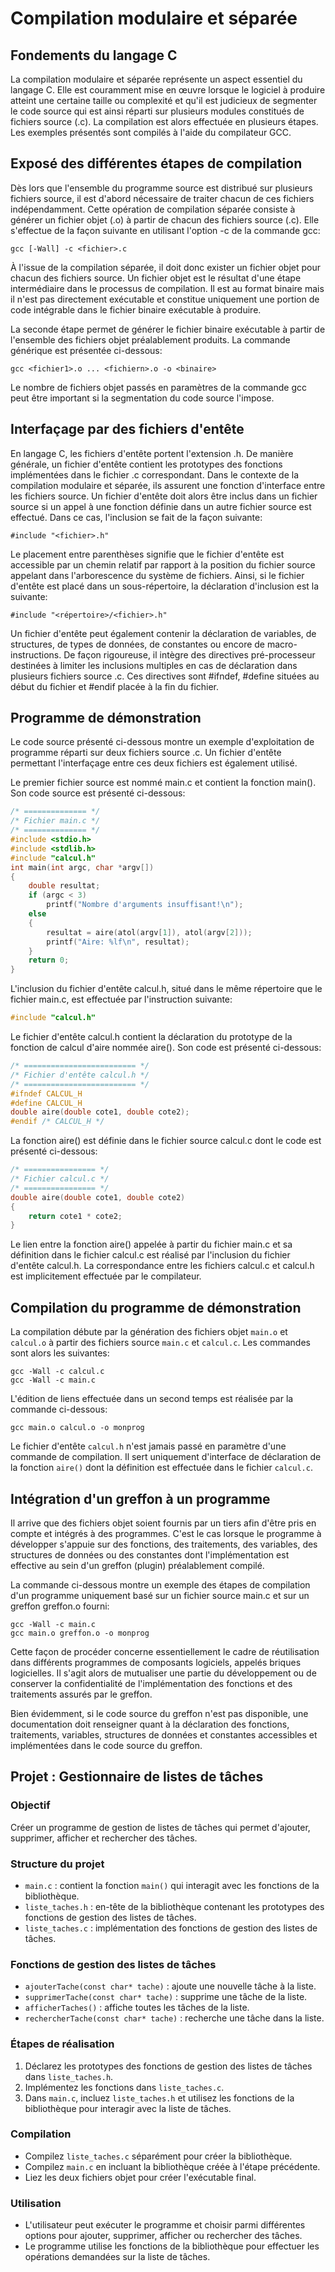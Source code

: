 # Compilation modulaire et séparée
## Fondements du langage C

La compilation modulaire et séparée représente un aspect essentiel du langage C. Elle est couramment mise en œuvre lorsque le logiciel à produire atteint une certaine taille ou complexité et qu'il est judicieux de segmenter le code source qui est ainsi réparti sur plusieurs modules constitués de fichiers source (.c). La compilation est alors effectuée en plusieurs étapes. Les exemples présentés sont compilés à l'aide du compilateur GCC.

## Exposé des différentes étapes de compilation
Dès lors que l'ensemble du programme source est distribué sur plusieurs fichiers source, il est d'abord nécessaire de traiter chacun de ces fichiers indépendamment. Cette opération de compilation séparée consiste à générer un fichier objet (.o) à partir de chacun des fichiers source (.c). Elle s'effectue de la façon suivante en utilisant l'option -c de la commande gcc:
```
gcc [-Wall] -c <fichier>.c
```
À l'issue de la compilation séparée, il doit donc exister un fichier objet pour chacun des fichiers source. Un fichier objet est le résultat d'une étape intermédiaire dans le processus de compilation. Il est au format binaire mais il n'est pas directement exécutable et constitue uniquement une portion de code intégrable dans le fichier binaire exécutable à produire.

La seconde étape permet de générer le fichier binaire exécutable à partir de l'ensemble des fichiers objet préalablement produits. La commande générique est présentée ci-dessous:
```
gcc <fichier1>.o ... <fichiern>.o -o <binaire>
```
Le nombre de fichiers objet passés en paramètres de la commande gcc peut être important si la segmentation du code source l'impose.

## Interfaçage par des fichiers d'entête
En langage C, les fichiers d'entête portent l'extension .h. De manière générale, un fichier d'entête contient les prototypes des fonctions implémentées dans le fichier .c correspondant. Dans le contexte de la compilation modulaire et séparée, ils assurent une fonction d'interface entre les fichiers source. Un fichier d'entête doit alors être inclus dans un fichier source si un appel à une fonction définie dans un autre fichier source est effectué. Dans ce cas, l'inclusion se fait de la façon suivante:
```
#include "<fichier>.h"
```
Le placement entre parenthèses signifie que le fichier d'entête est accessible par un chemin relatif par rapport à la position du fichier source appelant dans l'arborescence du système de fichiers. Ainsi, si le fichier d'entête est placé dans un sous-répertoire, la déclaration d'inclusion est la suivante:
```
#include "<répertoire>/<fichier>.h"
```

Un fichier d'entête peut également contenir la déclaration de variables, de structures, de types de données, de constantes ou encore de macro-instructions. De façon rigoureuse, il intègre des directives pré-processeur destinées à limiter les inclusions multiples en cas de déclaration dans plusieurs fichiers source .c. Ces directives sont #ifndef, #define situées au début du fichier et #endif placée à la fin du fichier.

## Programme de démonstration
Le code source présenté ci-dessous montre un exemple d'exploitation de programme réparti sur deux fichiers source .c. Un fichier d'entête permettant l'interfaçage entre ces deux fichiers est également utilisé.

Le premier fichier source est nommé main.c et contient la fonction main(). Son code source est présenté ci-dessous:
```c
/* ============== */
/* Fichier main.c */
/* ============== */
#include <stdio.h>
#include <stdlib.h>
#include "calcul.h"
int main(int argc, char *argv[])
{
    double resultat;
    if (argc < 3)
        printf("Nombre d'arguments insuffisant!\n");
    else
    {
        resultat = aire(atol(argv[1]), atol(argv[2]));
        printf("Aire: %lf\n", resultat);
    }
    return 0;
}
```
L'inclusion du fichier d'entête calcul.h, situé dans le même répertoire que le fichier main.c, est effectuée par l'instruction suivante:
```c
#include "calcul.h"
```

Le fichier d'entête calcul.h contient la déclaration du prototype de la fonction de calcul d'aire nommée aire(). Son code est présenté ci-dessous:
```c
/* ========================= */
/* Fichier d'entête calcul.h */
/* ========================= */
#ifndef CALCUL_H
#define CALCUL_H
double aire(double cote1, double cote2);
#endif /* CALCUL_H */
```
La fonction aire() est définie dans le fichier source calcul.c dont le code est présenté ci-dessous:
```c
/* ================ */
/* Fichier calcul.c */
/* ================ */
double aire(double cote1, double cote2)
{
    return cote1 * cote2;
}
```
Le lien entre la fonction aire() appelée à partir du fichier main.c et sa définition dans le fichier calcul.c est réalisé par l'inclusion du fichier d'entête calcul.h. La correspondance entre les fichiers calcul.c et calcul.h est implicitement effectuée par le compilateur.

## Compilation du programme de démonstration

La compilation débute par la génération des fichiers objet `main.o` et `calcul.o` à partir des fichiers source `main.c` et `calcul.c`. Les commandes sont alors les suivantes:
```
gcc -Wall -c calcul.c
gcc -Wall -c main.c
```
L'édition de liens effectuée dans un second temps est réalisée par la commande ci-dessous:
```
gcc main.o calcul.o -o monprog
```
Le fichier d'entête `calcul.h` n'est jamais passé en paramètre d'une commande de compilation. Il sert uniquement d'interface de déclaration de la fonction `aire()` dont la définition est effectuée dans le fichier `calcul.c`.

## Intégration d'un greffon à un programme

Il arrive que des fichiers objet soient fournis par un tiers afin d'être pris en compte et intégrés à des programmes. C'est le cas lorsque le programme à développer s'appuie sur des fonctions, des traitements, des variables, des structures de données ou des constantes dont l'implémentation est effective au sein d'un greffon (plugin) préalablement compilé.

La commande ci-dessous montre un exemple des étapes de compilation d'un programme uniquement basé sur un fichier source main.c et sur un greffon greffon.o fourni:
```
gcc -Wall -c main.c
gcc main.o greffon.o -o monprog
```
Cette façon de procéder concerne essentiellement le cadre de réutilisation dans différents programmes de composants logiciels, appelés briques logicielles. Il s'agit alors de mutualiser une partie du développement ou de conserver la confidentialité de l'implémentation des fonctions et des traitements assurés par le greffon.

Bien évidemment, si le code source du greffon n'est pas disponible, une documentation doit renseigner quant à la déclaration des fonctions, traitements, variables, structures de données et constantes accessibles et implémentées dans le code source du greffon.

## Projet : Gestionnaire de listes de tâches

### Objectif
Créer un programme de gestion de listes de tâches qui permet d'ajouter, supprimer, afficher et rechercher des tâches.

### Structure du projet
- `main.c` : contient la fonction `main()` qui interagit avec les fonctions de la bibliothèque.
- `liste_taches.h` : en-tête de la bibliothèque contenant les prototypes des fonctions de gestion des listes de tâches.
- `liste_taches.c` : implémentation des fonctions de gestion des listes de tâches.

### Fonctions de gestion des listes de tâches
- `ajouterTache(const char* tache)` : ajoute une nouvelle tâche à la liste.
- `supprimerTache(const char* tache)` : supprime une tâche de la liste.
- `afficherTaches()` : affiche toutes les tâches de la liste.
- `rechercherTache(const char* tache)` : recherche une tâche dans la liste.

### Étapes de réalisation
1. Déclarez les prototypes des fonctions de gestion des listes de tâches dans `liste_taches.h`.
2. Implémentez les fonctions dans `liste_taches.c`.
3. Dans `main.c`, incluez `liste_taches.h` et utilisez les fonctions de la bibliothèque pour interagir avec la liste de tâches.

### Compilation
- Compilez `liste_taches.c` séparément pour créer la bibliothèque.
- Compilez `main.c` en incluant la bibliothèque créée à l'étape précédente.
- Liez les deux fichiers objet pour créer l'exécutable final.

### Utilisation
- L'utilisateur peut exécuter le programme et choisir parmi différentes options pour ajouter, supprimer, afficher ou rechercher des tâches.
- Le programme utilise les fonctions de la bibliothèque pour effectuer les opérations demandées sur la liste de tâches.

